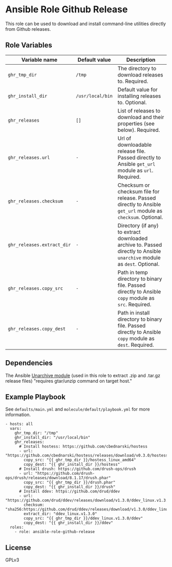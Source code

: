 # Ansible Role Github Release

This role can be used to download and install command-line utilities directly from Github releases.

## Role Variables

| Variable name              | Default value    | Description |
|----------------------------|------------------|-------------|
| `ghr_tmp_dir`              | `/tmp`           | The directory to download releases to. Required. |
| `ghr_install_dir`          | `/usr/local/bin` | Default value for installing releases to. Optional. |
| `ghr_releases`             | `[]`             | List of releases to download and their properties (see below). Required. |
| `ghr_releases.url`         | `-`              | Url of downloadable release file. Passed directly to Ansible `get_url` module as `url`. Required. |
| `ghr_releases.checksum`    | `-`              | Checksum or checksum file for release. Passed directly to Ansible `get_url` module as `checksum`. Optional. |
| `ghr_releases.extract_dir` | `-`              | Directory (if any) to extract downloaded archive to. Passed directly to Ansible `unarchive` module as `dest`. Optional.|
| `ghr_releases.copy_src`    | `-`              | Path in temp directory to binary file. Passed directly to Ansible `copy` module as `src`. Required. |
| `ghr_releases.copy_dest`   | `-`              | Path in install directory to binary file. Passed directly to Ansible `copy` module as `dest`. Required. |

## Dependencies

The Ansible [Unarchive module](http://docs.ansible.com/ansible/latest/modules/unarchive_module.html#unarchive-module) (used in this role to extract .zip and .tar.gz release files) "requires gtar/unzip command on target host."

## Example Playbook

See `defaults/main.yml` and `molecule/default/playbook.yml` for more information.

    - hosts: all
      vars:
        ghr_tmp_dir: "/tmp"
        ghr_install_dir: "/usr/local/bin"
        ghr_releases:
          # Install hostess: https://github.com/cbednarski/hostess
          - url: "https://github.com/cbednarski/hostess/releases/download/v0.3.0/hostess_linux_amd64"
            copy_src: "{{ ghr_tmp_dir }}/hostess_linux_amd64"
            copy_dest: "{{ ghr_install_dir }}/hostess"
          # Install drush: https://github.com/drush-ops/drush
          - url: "https://github.com/drush-ops/drush/releases/download/8.1.17/drush.phar"
            copy_src: "{{ ghr_tmp_dir }}/drush.phar"
            copy_dest: "{{ ghr_install_dir }}/drush"
          # Install ddev: https://github.com/drud/ddev
          - url: "https://github.com/drud/ddev/releases/download/v1.3.0/ddev_linux.v1.3.0.tar.gz"
            checksum: "sha256:https://github.com/drud/ddev/releases/download/v1.3.0/ddev_linux.v1.3.0.tar.gz.sha256.txt"
            extract_dir: "ddev_linux.v1.3.0"
            copy_src: "{{ ghr_tmp_dir }}/ddev_linux.v1.3.0/ddev"
            copy_dest: "{{ ghr_install_dir }}/ddev"
      roles:
        - role: ansible-role-github-release

## License

GPLv3
